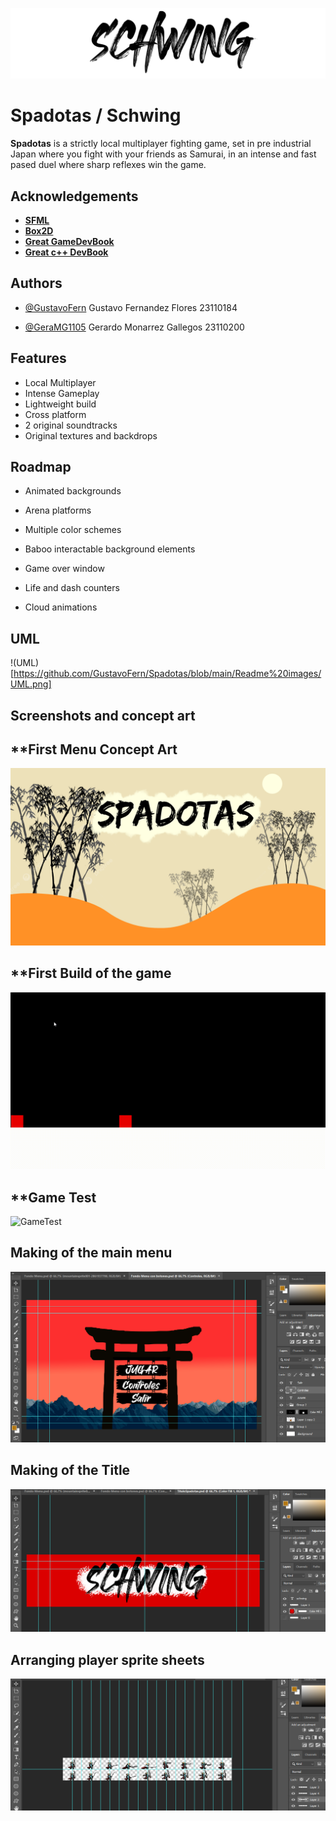 
![Logo](https://github.com/GustavoFern/Spadotas/blob/main/assets/images/titulo.png)


# Spadotas / Schwing

**Spadotas** is a strictly local multiplayer fighting game, set in pre industrial Japan where you fight with your friends as Samurai, in an intense and fast pased duel where sharp reflexes win the game.


## Acknowledgements

 - [**SFML**](https://www.sfml-dev.org/)
 - [**Box2D**](https://box2d.org/)
 - [**Great GameDevBook**](https://www.amazon.com/Level-Guide-Great-Video-Design/dp/1118877160)
 - [**Great c++ DevBook**](https://github.com/CRySoL/pensarencpp)

## Authors


- [@GustavoFern](https://github.com/GustavoFern)
    Gustavo Fernandez Flores 23110184

- [@GeraMG1105](https://github.com/GeraMG1105)
    Gerardo Monarrez Gallegos 23110200

## Features

- Local Multiplayer
- Intense Gameplay
- Lightweight build
- Cross platform
- 2 original soundtracks
- Original textures and backdrops


## Roadmap

- Animated backgrounds

- Arena platforms

- Multiple color schemes

- Baboo interactable background elements

- Game over window

- Life and dash counters 

- Cloud animations

## UML

!(UML)[https://github.com/GustavoFern/Spadotas/blob/main/Readme%20images/UML.png]

## Screenshots and concept art



## **First Menu Concept Art
![OldMenu](https://github.com/GustavoFern/Spadotas/blob/main/Readme%20images/OldTitle.png)

## **First Build of the game
![FirstBuild](https://github.com/GustavoFern/Spadotas/blob/main/Readme%20images/PhysicsTest.gif)

## **Game Test 
![GameTest](https://github.com/GustavoFern/Spadotas/blob/main/Readme%20images/GameTest.gif)

## **Making of the main menu**
![PhotoShopScreen1](https://github.com/GustavoFern/Spadotas/blob/main/Readme%20images/screenshot1.png)

## **Making of the Title**
![PhotoShopScreen2](https://github.com/GustavoFern/Spadotas/blob/main/Readme%20images/screenshot2.png)

## **Arranging player sprite sheets**
![PhotoShopScreen3](https://github.com/GustavoFern/Spadotas/blob/main/Readme%20images/Screenshot3.png)





